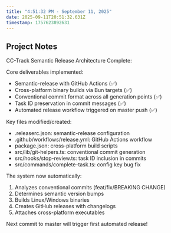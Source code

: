 ```yaml
---
title: "4:51:32 PM - September 11, 2025"
date: 2025-09-11T20:51:32.631Z
timestamp: 1757623892631
---
```


## Project Notes

CC-Track Semantic Release Architecture Complete:

Core deliverables implemented:
- Semantic-release with GitHub Actions (✅)
- Cross-platform binary builds via Bun targets (✅) 
- Conventional commit format across all generation points (✅)
- Task ID preservation in commit messages (✅)
- Automated release workflow triggered on master push (✅)

Key files modified/created:
- .releaserc.json: semantic-release configuration
- .github/workflows/release.yml: GitHub Actions workflow
- package.json: cross-platform build scripts
- src/lib/git-helpers.ts: conventional commit generation
- src/hooks/stop-review.ts: task ID inclusion in commits
- src/commands/complete-task.ts: config key bug fix

The system now automatically:
1. Analyzes conventional commits (feat/fix/BREAKING CHANGE)
2. Determines semantic version bumps
3. Builds Linux/Windows binaries
4. Creates GitHub releases with changelogs
5. Attaches cross-platform executables

Next commit to master will trigger first automated release!
